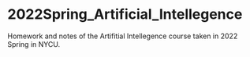 # 2022Spring_Artificial_Intellegence
Homework and notes of the Artifitial Intellegence course taken in 2022 Spring in NYCU.

